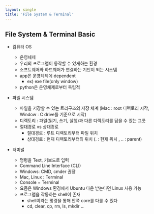 ```yaml
---
layout: single
title: 'File System & Terminal'
---
```


## File System & Terminal Basic

- 컴퓨터 OS
	- 운영체제
	- 우리의 프로그램이 동작할 수 있게하는 환경
	- 소프트웨어와 하드웨어가 연결하는 기반이 되는 시스템
	- app은 운영체제에 dependent
		- ex) exe file(only window)
	- python은 운영체제로부터 독립적

- 파일 시스템
	- 파일을 저장할 수 있는 트리구조의 저장 체계 (Mac : root 디렉토리 시작, Window : C drive를 기준으로 시작)
	- 디렉토리 : 파일(읽기, 쓰기, 실행)과 다른 디렉토리를 담을 수 있는 그릇
	- 절대경로 vs 상대경로
		- 절대경로 : 루트 디렉토리부터 파일 위치
		- 상대경로 : 현재 디렉토리부터의 위치 (. : 현재 위치 , .. : parent)
- 터미널
	- 명령을 Text, 키보드로 입력
	- Command Line Interface (CLI)
	- Windows: CMD, cmder 권장
	- Mac, Linux : Terminal
	- Console = Terminal
	- 요즘은 Windows 환경에서 Ubuntu 다운 받는다면 Linux 사용 가능
	- 프로그램을 작동하는 shell이 존재
		- shell이라는 명령을 통해 안쪽 core를 다룰 수 있다
		- cd, clear, cp, rm, ls, mkdir ...